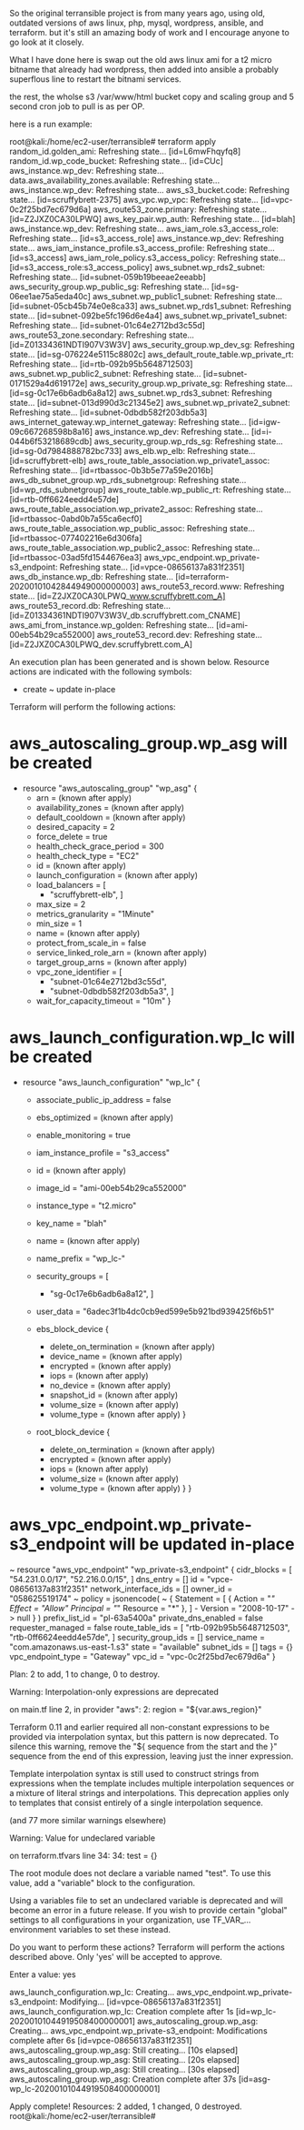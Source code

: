 So the original terransible project is from many years ago, using old, outdated versions of aws linux, php, mysql, wordpress, ansible, and terraform.  but it's still an amazing body of work and I encourage anyone to go look at it closely.  

What I have done here is swap out the old aws linux ami for a t2 micro bitname that already had wordpress, then added into ansible a probably superflous line to restart the bitnami services.

the rest, the wholse s3 /var/www/html bucket copy and scaling group and 5 second cron job to pull is as per OP.

here is a run example:

root@kali:/home/ec2-user/terransible# terraform apply
random_id.golden_ami: Refreshing state... [id=L6mwFhqyfq8]
random_id.wp_code_bucket: Refreshing state... [id=CUc]
aws_instance.wp_dev: Refreshing state...
data.aws_availability_zones.available: Refreshing state...
aws_instance.wp_dev: Refreshing state...
aws_s3_bucket.code: Refreshing state... [id=scruffybrett-2375]
aws_vpc.wp_vpc: Refreshing state... [id=vpc-0c2f25bd7ec679d6a]
aws_route53_zone.primary: Refreshing state... [id=Z2JXZ0CA30LPWQ]
aws_key_pair.wp_auth: Refreshing state... [id=blah]
aws_instance.wp_dev: Refreshing state...
aws_iam_role.s3_access_role: Refreshing state... [id=s3_access_role]
aws_instance.wp_dev: Refreshing state...
aws_iam_instance_profile.s3_access_profile: Refreshing state... [id=s3_access]
aws_iam_role_policy.s3_access_policy: Refreshing state... [id=s3_access_role:s3_access_policy]
aws_subnet.wp_rds2_subnet: Refreshing state... [id=subnet-059b19beeae2eeabb]
aws_security_group.wp_public_sg: Refreshing state... [id=sg-06ee1ae75a5eda40c]
aws_subnet.wp_public1_subnet: Refreshing state... [id=subnet-05cb45b74e0e8ca33]
aws_subnet.wp_rds1_subnet: Refreshing state... [id=subnet-092be5fc196d6e4a4]
aws_subnet.wp_private1_subnet: Refreshing state... [id=subnet-01c64e2712bd3c55d]
aws_route53_zone.secondary: Refreshing state... [id=Z01334361NDTI907V3W3V]
aws_security_group.wp_dev_sg: Refreshing state... [id=sg-076224e5115c8802c]
aws_default_route_table.wp_private_rt: Refreshing state... [id=rtb-092b95b5648712503]
aws_subnet.wp_public2_subnet: Refreshing state... [id=subnet-0171529a4d619172e]
aws_security_group.wp_private_sg: Refreshing state... [id=sg-0c17e6b6adb6a8a12]
aws_subnet.wp_rds3_subnet: Refreshing state... [id=subnet-013d990d3c21345e2]
aws_subnet.wp_private2_subnet: Refreshing state... [id=subnet-0dbdb582f203db5a3]
aws_internet_gateway.wp_internet_gateway: Refreshing state... [id=igw-09c667268598b8a16]
aws_instance.wp_dev: Refreshing state... [id=i-044b6f53218689cdb]
aws_security_group.wp_rds_sg: Refreshing state... [id=sg-0d7984888782bc733]
aws_elb.wp_elb: Refreshing state... [id=scruffybrett-elb]
aws_route_table_association.wp_private1_assoc: Refreshing state... [id=rtbassoc-0b3b5e77a59e2016b]
aws_db_subnet_group.wp_rds_subnetgroup: Refreshing state... [id=wp_rds_subnetgroup]
aws_route_table.wp_public_rt: Refreshing state... [id=rtb-0ff6624eedd4e57de]
aws_route_table_association.wp_private2_assoc: Refreshing state... [id=rtbassoc-0abd0b7a55ca6ecf0]
aws_route_table_association.wp_public_assoc: Refreshing state... [id=rtbassoc-077402216e6d306fa]
aws_route_table_association.wp_public2_assoc: Refreshing state... [id=rtbassoc-03ad5fd1544676ea3]
aws_vpc_endpoint.wp_private-s3_endpoint: Refreshing state... [id=vpce-08656137a831f2351]
aws_db_instance.wp_db: Refreshing state... [id=terraform-20200101042844949000000003]
aws_route53_record.www: Refreshing state... [id=Z2JXZ0CA30LPWQ_www.scruffybrett.com_A]
aws_route53_record.db: Refreshing state... [id=Z01334361NDTI907V3W3V_db.scruffybrett.com_CNAME]
aws_ami_from_instance.wp_golden: Refreshing state... [id=ami-00eb54b29ca552000]
aws_route53_record.dev: Refreshing state... [id=Z2JXZ0CA30LPWQ_dev.scruffybrett.com_A]

An execution plan has been generated and is shown below.
Resource actions are indicated with the following symbols:
  + create
  ~ update in-place

Terraform will perform the following actions:

  # aws_autoscaling_group.wp_asg will be created
  + resource "aws_autoscaling_group" "wp_asg" {
      + arn                       = (known after apply)
      + availability_zones        = (known after apply)
      + default_cooldown          = (known after apply)
      + desired_capacity          = 2
      + force_delete              = true
      + health_check_grace_period = 300
      + health_check_type         = "EC2"
      + id                        = (known after apply)
      + launch_configuration      = (known after apply)
      + load_balancers            = [
          + "scruffybrett-elb",
        ]
      + max_size                  = 2
      + metrics_granularity       = "1Minute"
      + min_size                  = 1
      + name                      = (known after apply)
      + protect_from_scale_in     = false
      + service_linked_role_arn   = (known after apply)
      + target_group_arns         = (known after apply)
      + vpc_zone_identifier       = [
          + "subnet-01c64e2712bd3c55d",
          + "subnet-0dbdb582f203db5a3",
        ]
      + wait_for_capacity_timeout = "10m"
    }

  # aws_launch_configuration.wp_lc will be created
  + resource "aws_launch_configuration" "wp_lc" {
      + associate_public_ip_address = false
      + ebs_optimized               = (known after apply)
      + enable_monitoring           = true
      + iam_instance_profile        = "s3_access"
      + id                          = (known after apply)
      + image_id                    = "ami-00eb54b29ca552000"
      + instance_type               = "t2.micro"
      + key_name                    = "blah"
      + name                        = (known after apply)
      + name_prefix                 = "wp_lc-"
      + security_groups             = [
          + "sg-0c17e6b6adb6a8a12",
        ]
      + user_data                   = "6adec3f1b4dc0cb9ed599e5b921bd939425f6b51"

      + ebs_block_device {
          + delete_on_termination = (known after apply)
          + device_name           = (known after apply)
          + encrypted             = (known after apply)
          + iops                  = (known after apply)
          + no_device             = (known after apply)
          + snapshot_id           = (known after apply)
          + volume_size           = (known after apply)
          + volume_type           = (known after apply)
        }

      + root_block_device {
          + delete_on_termination = (known after apply)
          + encrypted             = (known after apply)
          + iops                  = (known after apply)
          + volume_size           = (known after apply)
          + volume_type           = (known after apply)
        }
    }

  # aws_vpc_endpoint.wp_private-s3_endpoint will be updated in-place
  ~ resource "aws_vpc_endpoint" "wp_private-s3_endpoint" {
        cidr_blocks           = [
            "54.231.0.0/17",
            "52.216.0.0/15",
        ]
        dns_entry             = []
        id                    = "vpce-08656137a831f2351"
        network_interface_ids = []
        owner_id              = "058625519174"
      ~ policy                = jsonencode(
          ~ {
                Statement = [
                    {
                        Action    = "*"
                        Effect    = "Allow"
                        Principal = "*"
                        Resource  = "*"
                    },
                ]
              - Version   = "2008-10-17" -> null
            }
        )
        prefix_list_id        = "pl-63a5400a"
        private_dns_enabled   = false
        requester_managed     = false
        route_table_ids       = [
            "rtb-092b95b5648712503",
            "rtb-0ff6624eedd4e57de",
        ]
        security_group_ids    = []
        service_name          = "com.amazonaws.us-east-1.s3"
        state                 = "available"
        subnet_ids            = []
        tags                  = {}
        vpc_endpoint_type     = "Gateway"
        vpc_id                = "vpc-0c2f25bd7ec679d6a"
    }

Plan: 2 to add, 1 to change, 0 to destroy.


Warning: Interpolation-only expressions are deprecated

  on main.tf line 2, in provider "aws":
   2:   region  = "${var.aws_region}"

Terraform 0.11 and earlier required all non-constant expressions to be
provided via interpolation syntax, but this pattern is now deprecated. To
silence this warning, remove the "${ sequence from the start and the }"
sequence from the end of this expression, leaving just the inner expression.

Template interpolation syntax is still used to construct strings from
expressions when the template includes multiple interpolation sequences or a
mixture of literal strings and interpolations. This deprecation applies only
to templates that consist entirely of a single interpolation sequence.

(and 77 more similar warnings elsewhere)


Warning: Value for undeclared variable

  on terraform.tfvars line 34:
  34: test                    = {}

The root module does not declare a variable named "test". To use this value,
add a "variable" block to the configuration.

Using a variables file to set an undeclared variable is deprecated and will
become an error in a future release. If you wish to provide certain "global"
settings to all configurations in your organization, use TF_VAR_...
environment variables to set these instead.

Do you want to perform these actions?
  Terraform will perform the actions described above.
  Only 'yes' will be accepted to approve.

  Enter a value: yes

aws_launch_configuration.wp_lc: Creating...
aws_vpc_endpoint.wp_private-s3_endpoint: Modifying... [id=vpce-08656137a831f2351]
aws_launch_configuration.wp_lc: Creation complete after 1s [id=wp_lc-20200101044919508400000001]
aws_autoscaling_group.wp_asg: Creating...
aws_vpc_endpoint.wp_private-s3_endpoint: Modifications complete after 6s [id=vpce-08656137a831f2351]
aws_autoscaling_group.wp_asg: Still creating... [10s elapsed]
aws_autoscaling_group.wp_asg: Still creating... [20s elapsed]
aws_autoscaling_group.wp_asg: Still creating... [30s elapsed]
aws_autoscaling_group.wp_asg: Creation complete after 37s [id=asg-wp_lc-20200101044919508400000001]

Apply complete! Resources: 2 added, 1 changed, 0 destroyed.
root@kali:/home/ec2-user/terransible#
